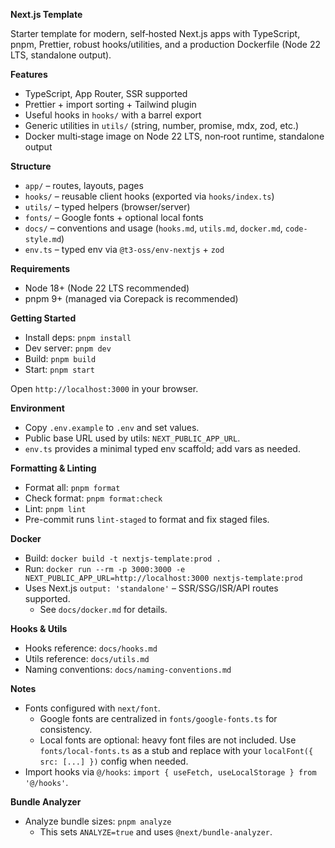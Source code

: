 **Next.js Template**

Starter template for modern, self‑hosted Next.js apps with TypeScript, pnpm, Prettier, robust hooks/utilities, and a production Dockerfile (Node 22 LTS, standalone output).

**Features**
- TypeScript, App Router, SSR supported
- Prettier + import sorting + Tailwind plugin
- Useful hooks in `hooks/` with a barrel export
- Generic utilities in `utils/` (string, number, promise, mdx, zod, etc.)
- Docker multi‑stage image on Node 22 LTS, non‑root runtime, standalone output

**Structure**
- `app/` – routes, layouts, pages
- `hooks/` – reusable client hooks (exported via `hooks/index.ts`)
- `utils/` – typed helpers (browser/server)
- `fonts/` – Google fonts + optional local fonts
- `docs/` – conventions and usage (`hooks.md`, `utils.md`, `docker.md`, `code-style.md`)
- `env.ts` – typed env via `@t3-oss/env-nextjs` + `zod`

**Requirements**
- Node 18+ (Node 22 LTS recommended)
- pnpm 9+ (managed via Corepack is recommended)

**Getting Started**
- Install deps: `pnpm install`
- Dev server: `pnpm dev`
- Build: `pnpm build`
- Start: `pnpm start`

Open `http://localhost:3000` in your browser.

**Environment**
- Copy `.env.example` to `.env` and set values.
- Public base URL used by utils: `NEXT_PUBLIC_APP_URL`.
- `env.ts` provides a minimal typed env scaffold; add vars as needed.

**Formatting & Linting**
- Format all: `pnpm format`
- Check format: `pnpm format:check`
- Lint: `pnpm lint`
- Pre-commit runs `lint-staged` to format and fix staged files.

**Docker**
- Build: `docker build -t nextjs-template:prod .`
- Run: `docker run --rm -p 3000:3000 -e NEXT_PUBLIC_APP_URL=http://localhost:3000 nextjs-template:prod`
- Uses Next.js `output: 'standalone'` – SSR/SSG/ISR/API routes supported.
  - See `docs/docker.md` for details.

**Hooks & Utils**
- Hooks reference: `docs/hooks.md`
- Utils reference: `docs/utils.md`
- Naming conventions: `docs/naming-conventions.md`

**Notes**
- Fonts configured with `next/font`.
  - Google fonts are centralized in `fonts/google-fonts.ts` for consistency.
  - Local fonts are optional: heavy font files are not included. Use `fonts/local-fonts.ts` as a stub and replace with your `localFont({ src: [...] })` config when needed.
- Import hooks via `@/hooks`: `import { useFetch, useLocalStorage } from '@/hooks'`.

**Bundle Analyzer**
- Analyze bundle sizes: `pnpm analyze`
  - This sets `ANALYZE=true` and uses `@next/bundle-analyzer`.
